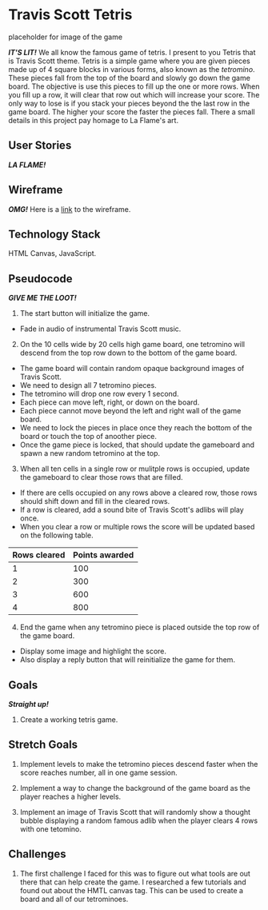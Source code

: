 # Travis Scott Tetris

placeholder for image of the game

**_IT'S LIT!_** We all know the famous game of tetris. I present to you Tetris that is Travis Scott theme. Tetris is a simple game where you are given pieces made up of 4 square blocks in various forms, also known as the *tetromino*. These pieces fall from the top of the board and slowly go down the game board. The objective is use this pieces to fill up the one or more rows. When you fill up a row, it will clear that row out which will increase your score. The only way to lose is if you stack your pieces beyond the the last row in the game board. The higher your score the faster the pieces fall. There a small details in this project pay homage to La Flame's art.

## User Stories
**_LA FLAME!_** 

## Wireframe

**_OMG!_** Here is a [link](https://wireframe.cc/1BtFCc) to the wireframe.

## Technology Stack

HTML Canvas, JavaScript.

## Pseudocode

**_GIVE ME THE LOOT!_**

1. The start button will initialize the game.
- Fade in audio of instrumental Travis Scott music.
2. On the 10 cells wide by 20 cells high game board, one tetromino will descend from the top row down to the bottom of the game board.
- The game board will contain random opaque background images of Travis Scott.
- We need to design all 7 tetromino pieces.
- The tetromino will drop one row every 1 second.
- Each piece can move left, right, or down on the board.
- Each piece cannot move beyond the left and right wall of the game board.
- We need to lock the pieces in place once they reach the bottom of the board or touch the top of anoother piece. 
- Once the game piece is locked, that should update the gameboard and spawn a new random tetromino at the top. 
3. When all ten cells in a single row or mulitple rows is occupied, update the gameboard to clear those rows that are filled.
- If there are cells occupied on any rows above a cleared row, those rows should shift down and fill in the cleared rows.
- If a row is cleared, add a sound bite of Travis Scott's adlibs will play once.
- When you clear a row or multiple rows the score will be updated based on the following table.

Rows cleared | Points awarded
--- | ---
1 | 100
2 | 300
3 | 600
4 | 800

4. End the game when any tetromino piece is placed outside the top row of the game board.
- Display some image and highlight the score.
- Also display a reply button that will reinitialize the game for them.

## Goals

**_Straight up!_**
1. Create a working tetris game.

## Stretch Goals

1. Implement levels to make the tetromino pieces descend faster when the score reaches number, all in one game session.

2. Implement a way to change the background of the game board as the player reaches a higher levels.

3. Implement an image of Travis Scott that will randomly show a thought bubble displaying a random famous adlib when the player clears 4 rows with one tetomino.

## Challenges

1. The first challenge I faced for this was to figure out what tools are out there that can help create the game. I researched a few tutorials and found out about the HMTL canvas tag. This can be used to create a board and all of our tetrominoes.